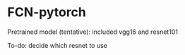 # FCN-pytorch

Pretrained model (tentative): included vgg16 and resnet101

To-do: decide which resnet to use 

